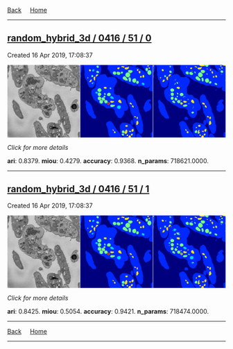 
[Back](..)&nbsp;&nbsp;&nbsp;&nbsp;&nbsp;[Home](https://leapmanlab.github.io/snapshots)

---

<div class="summary"><a href="0"><h2>random_hybrid_3d / 0416 / 51 / 0</h2></a><p>Created 16 Apr 2019, 17:08:37
</p><a href="0"><img src="0/media/summary.png" align="center"></a><p>
<i>Click for more details</i>
</p></div>

**ari**: 0.8379. **miou**: 0.4279. **accuracy**: 0.9368. **n_params**: 718621.0000. 

---

<div class="summary"><a href="1"><h2>random_hybrid_3d / 0416 / 51 / 1</h2></a><p>Created 16 Apr 2019, 17:08:37
</p><a href="1"><img src="1/media/summary.png" align="center"></a><p>
<i>Click for more details</i>
</p></div>

**ari**: 0.8425. **miou**: 0.5054. **accuracy**: 0.9421. **n_params**: 718474.0000. 

---

[Back](..)&nbsp;&nbsp;&nbsp;&nbsp;&nbsp;[Home](https://leapmanlab.github.io/snapshots)

---